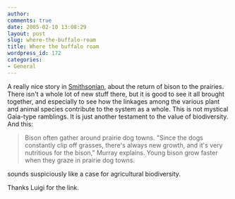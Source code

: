 ```yaml
---
author:
comments: true
date: 2005-02-10 13:08:29
layout: post
slug: where-the-buffalo-roam
title: Where the buffalo roam
wordpress_id: 172
categories:
- General
---
```


A really nice story in [Smithsonian](http://www.smithsonianmag.com/smithsonian/issues05/feb05/phenomena.html), about the return of bison to the prairies. There isn't a whole lot of new stuff there, but it is good to see it all brought together, and especially to see how the linkages among the various plant and animal species contribute to the system as a whole. This is not mystical Gaia-type ramblings. It is just another testament to the value of biodiversity. And this:

> Bison often gather around prairie dog towns. "Since the dogs constantly clip off grasses, there's always new growth, and it's very nutritious for the bison," Murray explains. Young bison grow faster when they graze in prairie dog towns.

sounds suspiciously like a case for agricultural biodiversity.

Thanks Luigi for the link.

